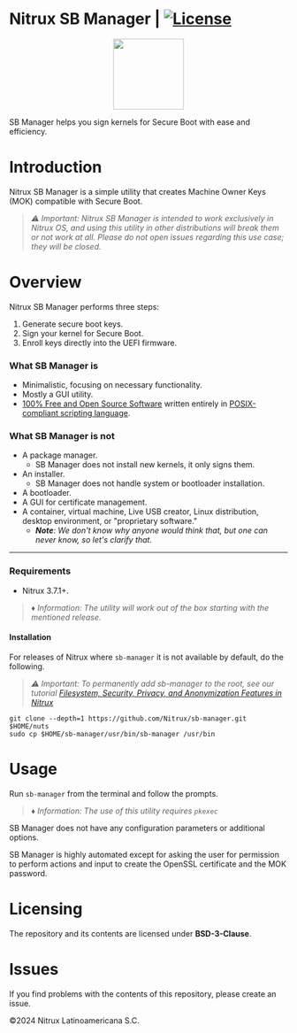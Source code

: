 # Nitrux SB Manager | [![License](https://img.shields.io/badge/License-BSD_3--Clause-blue.svg)](https://opensource.org/licenses/BSD-3-Clause)

<p align="center">
  <img width="128" height="128" src="https://raw.githubusercontent.com/Nitrux/luv-icon-theme/master/Luv/mimetypes/64/application-x-ms-dos-executable.svg">
</p>

SB Manager helps you sign kernels for Secure Boot with ease and efficiency.

# Introduction

Nitrux SB Manager is a simple utility that creates Machine Owner Keys (MOK) compatible with Secure Boot.

> _⚠️ Important: Nitrux SB Manager is intended to work exclusively in Nitrux OS, and using this utility in other distributions will break them or not work at all. Please do not open issues regarding this use case; they will be closed._

# Overview

Nitrux SB Manager performs three steps:

1. Generate secure boot keys.
2. Sign your kernel for Secure Boot.
3. Enroll keys directly into the UEFI firmware.

### What SB Manager is

- Minimalistic, focusing on necessary functionality.
- Mostly a GUI utility.
- [100% Free and Open Source Software](#licensing) written entirely in [POSIX-compliant scripting language](https://en.wikipedia.org/wiki/Shell_script#Typical_POSIX_scripting_languages).

### What SB Manager is not

- A package manager.
  - SB Manager does not install new kernels, it only signs them.
- An installer.
  - SB Manager does not handle system or bootloader installation.
- A bootloader.
- A GUI for certificate management.
- A container, virtual machine, Live USB creator, Linux distribution, desktop environment, or "proprietary software."
  - _**Note**: We don't know why anyone would think that, but one can never know, so let's clarify that._

---

### Requirements

- Nitrux 3.7.1+.
> _♦ Information: The utility will work out of the box starting with the mentioned release._


#### Installation

For releases of Nitrux where `sb-manager` it is not available by default, do the following.
> _⚠️ Important: To permanently add sb-manager to the root, see our tutorial [Filesystem, Security, Privacy, and Anonymization Features in Nitrux](https://nxos.org/tutorial/filesystem-security-privacy-and-anonymization-features-in-nitrux/)_

```
git clone --depth=1 https://github.com/Nitrux/sb-manager.git $HOME/nuts
sudo cp $HOME/sb-manager/usr/bin/sb-manager /usr/bin
```

# Usage

Run `sb-manager` from the terminal and follow the prompts.
> _♦ Information: The use of this utility requires `pkexec`_

SB Manager does not have any configuration parameters or additional options.

SB Manager is highly automated except for asking the user for permission to perform actions and input to create the OpenSSL certificate and the MOK password.


# Licensing

The repository and its contents are licensed under **BSD-3-Clause**.

# Issues

If you find problems with the contents of this repository, please create an issue.

©2024 Nitrux Latinoamericana S.C.
